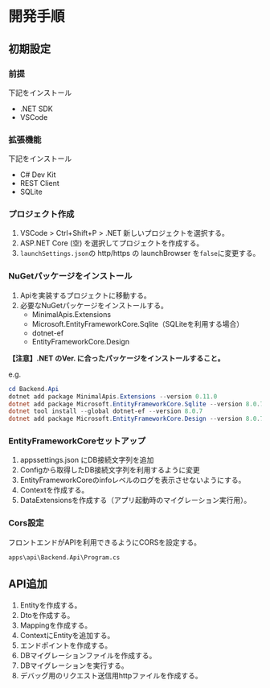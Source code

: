 # 開発手順

## 初期設定

### 前提

下記をインストール

- .NET SDK
- VSCode

### 拡張機能

下記をインストール

- C# Dev Kit
- REST Client
- SQLite

### プロジェクト作成

1. VSCode > Ctrl+Shift+P > .NET 新しいプロジェクトを選択する。
2. ASP.NET Core (空) を選択してプロジェクトを作成する。
3. `launchSettings.json`の http/https の launchBrowser を`false`に変更する。

### NuGetパッケージをインストール

1. Apiを実装するプロジェクトに移動する。
2. 必要なNuGetパッケージをインストールする。
   - MinimalApis.Extensions
   - Microsoft.EntityFrameworkCore.Sqlite（SQLiteを利用する場合）
   - dotnet-ef
   - EntityFrameworkCore.Design

**【注意】.NET のVer. に合ったパッケージをインストールすること。**

e.g.  

```powershell
cd Backend.Api
dotnet add package MinimalApis.Extensions --version 0.11.0
dotnet add package Microsoft.EntityFrameworkCore.Sqlite --version 8.0.7
dotnet tool install --global dotnet-ef --version 8.0.7
dotnet add package Microsoft.EntityFrameworkCore.Design --version 8.0.7
```

### EntityFrameworkCoreセットアップ

1. appssettings.json にDB接続文字列を追加
2. Configから取得したDB接続文字列を利用するように変更
3. EntityFrameworkCoreのinfoレベルのログを表示させないようにする。
4. Contextを作成する。
5. DataExtensionsを作成する（アプリ起動時のマイグレーション実行用）。

### Cors設定

フロントエンドがAPIを利用できるようにCORSを設定する。

`apps\api\Backend.Api\Program.cs`

## API追加

1. Entityを作成する。
2. Dtoを作成する。
3. Mappingを作成する。
4. ContextにEntityを追加する。
5. エンドポイントを作成する。
6. DBマイグレーションファイルを作成する。
7. DBマイグレーションを実行する。
8. デバッグ用のリクエスト送信用httpファイルを作成する。
